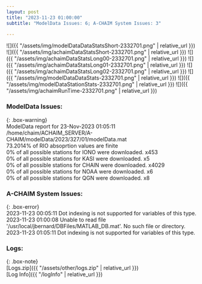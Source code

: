 ```yaml
---
layout: post
title: "2023-11-23 01:00:00"
subtitle: "ModelData Issues: 6; A-CHAIM System Issues: 3"

---
```


![]({{ "/assets/img/modelDataDataStatsShort-2332701.png" | relative_url }})
![]({{ "/assets/img/achaimDataStatsShort-2332701.png" | relative_url }})
![]({{ "/assets/img/achaimDataStatsLong00-2332701.png" | relative_url }})
![]({{ "/assets/img/achaimDataStatsLong01-2332701.png" | relative_url }})
![]({{ "/assets/img/achaimDataStatsLong02-2332701.png" | relative_url }})
![]({{ "/assets/img/modelDataDataStats-2332701.png" | relative_url }})
![]({{ "/assets/img/modelDataStationStats-2332701.png" | relative_url }})
![]({{ "/assets/img/achaimRunTime-2332701.png" | relative_url }})


### ModelData Issues:  
  
{: .box-warning}  
 ModelData report for 23-Nov-2023 01:05:11   
 /home/chaim/ACHAIM_SERVER/A-CHAIM/modelData/2023/327/01/modelData.mat   
 73.2014% of RIO absoprtion values are finite   
 0% of all possible stations for IONO were downloaded. x453   
 0% of all possible stations for KASI were downloaded. x5   
 0% of all possible stations for CHAIN were downloaded. x4029   
 0% of all possible stations for NOAA were downloaded. x6   
 0% of all possible stations for QGN were downloaded. x8   
  
### A-CHAIM System Issues:  
  
{: .box-error}  
2023-11-23 00:05:11 Dot indexing is not supported for variables of this type.  
2023-11-23 01:00:08 Unable to read file '/usr/local/jbernard/DBFiles/MATLAB_DB.mat'. No such file or directory.  
2023-11-23 01:05:11 Dot indexing is not supported for variables of this type.  

### Logs:  
  
{: .box-note}  
[Logs.zip]({{ "/assets/other/logs.zip" | relative_url }})  
[Log Info]({{ "/logInfo" | relative_url }})  
